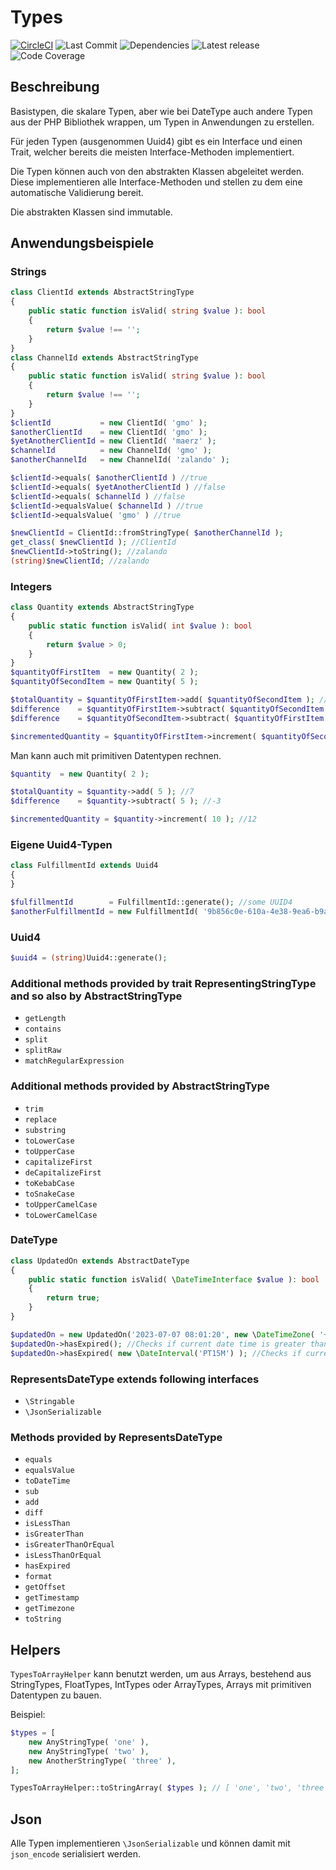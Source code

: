 # Types
[![CircleCI](https://dl.circleci.com/status-badge/img/gh/fortuneglobe/types/tree/master.svg?style=svg)](https://dl.circleci.com/status-badge/redirect/gh/fortuneglobe/types/tree/master)
![Last Commit](https://badgen.net/github/last-commit/fortuneglobe/types)
![Dependencies](https://badgen.net/github/dependents-repo/fortuneglobe/types)
![Latest release](https://badgen.net/github/release/fortuneglobe/types)
![Code Coverage](https://img.shields.io/static/v1?label=coverage&message=92.53%&color=green)


## Beschreibung

Basistypen, die skalare Typen, aber wie bei DateType auch andere Typen aus der PHP Bibliothek wrappen, um Typen in Anwendungen zu erstellen.

Für jeden Typen (ausgenommen Uuid4) gibt es ein Interface und einen Trait, welcher bereits die meisten Interface-Methoden implementiert.

Die Typen können auch von den abstrakten Klassen abgeleitet werden. Diese implementieren alle Interface-Methoden und stellen zu dem eine automatische Validierung bereit.

Die abstrakten Klassen sind immutable.

## Anwendungsbeispiele

### Strings

````PHP
class ClientId extends AbstractStringType
{
    public static function isValid( string $value ): bool
    {
        return $value !== '';
    }
}
class ChannelId extends AbstractStringType
{
    public static function isValid( string $value ): bool
    {
        return $value !== '';
    }
}
$clientId           = new ClientId( 'gmo' );
$anotherClientId    = new ClientId( 'gmo' );
$yetAnotherClientId = new ClientId( 'maerz' );
$channelId          = new ChannelId( 'gmo' );
$anotherChannelId   = new ChannelId( 'zalando' );

$clientId->equals( $anotherClientId ) //true
$clientId->equals( $yetAnotherClientId ) //false
$clientId->equals( $channelId ) //false
$clientId->equalsValue( $channelId ) //true
$clientId->equalsValue( 'gmo' ) //true

$newClientId = ClientId::fromStringType( $anotherChannelId );
get_class( $newClientId ); //ClientId
$newClientId->toString(); //zalando
(string)$newClientId; //zalando
````

### Integers

````PHP
class Quantity extends AbstractStringType
{
    public static function isValid( int $value ): bool
    {
        return $value > 0;
    }
}
$quantityOfFirstItem  = new Quantity( 2 );
$quantityOfSecondItem = new Quantity( 5 );

$totalQuantity = $quantityOfFirstItem->add( $quantityOfSecondItem ); //7
$difference    = $quantityOfFirstItem->subtract( $quantityOfSecondItem ); //throws ValidationException
$difference    = $quantityOfSecondItem->subtract( $quantityOfFirstItem ); //3

$incrementedQuantity = $quantityOfFirstItem->increment( $quantityOfSecondItem ); //7
````

Man kann auch mit primitiven Datentypen rechnen.

````PHP
$quantity  = new Quantity( 2 );

$totalQuantity = $quantity->add( 5 ); //7
$difference    = $quantity->subtract( 5 ); //-3

$incrementedQuantity = $quantity->increment( 10 ); //12
````

### Eigene Uuid4-Typen

````PHP
class FulfillmentId extends Uuid4
{
}

$fulfillmentId        = FulfillmentId::generate(); //some UUID4
$anotherFulfillmentId = new FulfillmentId( '9b856c0e-610a-4e38-9ea6-b9ac63cfb521' ); 
````

### Uuid4

````PHP
$uuid4 = (string)Uuid4::generate();
````

### Additional methods provided by trait RepresentingStringType and so also by AbstractStringType

* `getLength`
* `contains`
* `split`
* `splitRaw`
* `matchRegularExpression`

### Additional methods provided by AbstractStringType

* `trim`
* `replace`
* `substring`
* `toLowerCase`
* `toUpperCase`
* `capitalizeFirst`
* `deCapitalizeFirst`
* `toKebabCase`
* `toSnakeCase`
* `toUpperCamelCase`
* `toLowerCamelCase`

### DateType

````PHP
class UpdatedOn extends AbstractDateType
{
    public static function isValid( \DateTimeInterface $value ): bool
    {
        return true;
    }
}

$updatedOn = new UpdatedOn('2023-07-07 08:01:20', new \DateTimeZone( '+0200' ) ))->toString() ); //some UUID4
$updatedOn->hasExpired(); //Checks if current date time is greater than date time of UpdatedOn. Returns boolean
$updatedOn->hasExpired( new \DateInterval('PT15M') ); //Checks if current date time is greater than date time of UpdatedOn and added \DateInterval. Returns boolean
````
### RepresentsDateType extends following interfaces

* `\Stringable`
* `\JsonSerializable`

### Methods provided by RepresentsDateType

* `equals`
* `equalsValue`
* `toDateTime`
* `sub`
* `add`
* `diff`
* `isLessThan`
* `isGreaterThan`
* `isGreaterThanOrEqual`
* `isLessThanOrEqual`
* `hasExpired`
* `format`
* `getOffset`
* `getTimestamp`
* `getTimezone`
* `toString`

## Helpers

`TypesToArrayHelper` kann benutzt werden, um aus Arrays, bestehend aus StringTypes, FloatTypes, IntTypes oder ArrayTypes, Arrays mit primitiven Datentypen zu bauen.

Beispiel:

````PHP
$types = [
    new AnyStringType( 'one' ),
    new AnyStringType( 'two' ),
    new AnotherStringType( 'three' ),
];

TypesToArrayHelper::toStringArray( $types ); // [ 'one', 'two', 'three' ]
````

## Json

Alle Typen implementieren `\JsonSerializable` und können damit mit `json_encode` serialisiert werden.

